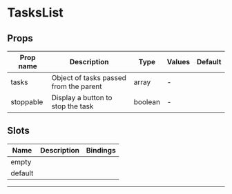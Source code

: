 # TasksList

## Props

| Prop name | Description                            | Type    | Values | Default |
| --------- | -------------------------------------- | ------- | ------ | ------- |
| tasks     | Object of tasks passed from the parent | array   | -      |         |
| stoppable | Display a button to stop the task      | boolean | -      |         |

## Slots

| Name    | Description | Bindings |
| ------- | ----------- | -------- |
| empty   |             |          |
| default |             |          |

---

